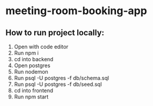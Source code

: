 # meeting-room-booking-app

## How to run project locally:
1. Open with code editor
2. Run npm i
3. cd into backend
5. Open postgres
4. Run nodemon
5. Run psql -U postgres -f db/schema.sql
6. Run psql -U postgres -f db/seed.sql
7.  cd into frontend
8. Run npm start